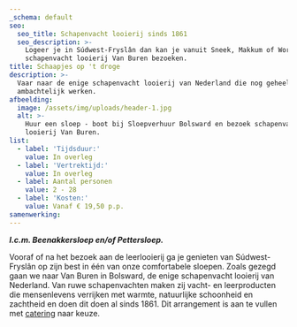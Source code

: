 ```yaml
---
_schema: default
seo:
  seo_title: Schapenvacht looierij sinds 1861
  seo_description: >-
    Logeer je in Súdwest-Fryslân dan kan je vanuit Sneek, Makkum of Workum ook
    schapenvacht looierij Van Buren bezoeken.
title: Schaapjes op 't droge
description: >-
  Vaar naar de enige schapenvacht looierij van Nederland die nog geheel
  ambachtelijk werken.
afbeelding:
  image: /assets/img/uploads/header-1.jpg
  alt: >-
    Huur een sloep - boot bij Sloepverhuur Bolsward en bezoek schapenvacht
    looierij Van Buren.
list:
  - label: 'Tijdsduur:'
    value: In overleg
  - label: 'Vertrektijd:'
    value: In overleg
  - label: Aantal personen
    value: 2 - 28
  - label: 'Kosten:'
    value: Vanaf € 19,50 p.p.
samenwerking:
---
```


***I.c.m. Beenakkersloep en/of Pettersloep.***

Vooraf of na het bezoek aan de leerlooierij ga je genieten van S&uacute;dwest-Frysl&acirc;n op zijn best in één van onze comfortabele sloepen. Zoals gezegd gaan we naar Van Buren in Bolsward, de enige schapenvacht looierij van Nederland. Van ruwe schapenvachten maken zij vacht- en leerproducten die mensenlevens verrijken met warmte, natuurlijke schoonheid en zachtheid en doen dit doen al sinds 1861. Dit arrangement is aan te vullen met&nbsp;[c](__notset__)[atering](https://sloepverhuurbolsward.nl/aanbod/catering) naar keuze.
